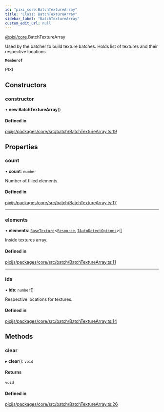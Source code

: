 ```yaml
---
id: "pixi_core.BatchTextureArray"
title: "Class: BatchTextureArray"
sidebar_label: "BatchTextureArray"
custom_edit_url: null
---
```


[@pixi/core](../modules/pixi_core.md).BatchTextureArray

Used by the batcher to build texture batches.
Holds list of textures and their respective locations.

**`Memberof`**

PIXI

## Constructors

### constructor

• **new BatchTextureArray**()

#### Defined in

[pixijs/packages/core/src/batch/BatchTextureArray.ts:19](https://github.com/pixijs/pixijs/blob/2194fe5c5/packages/core/src/batch/BatchTextureArray.ts#L19)

## Properties

### count

• **count**: `number`

Number of filled elements.

#### Defined in

[pixijs/packages/core/src/batch/BatchTextureArray.ts:17](https://github.com/pixijs/pixijs/blob/2194fe5c5/packages/core/src/batch/BatchTextureArray.ts#L17)

___

### elements

• **elements**: [`BaseTexture`](pixi_core.BaseTexture.md)<[`Resource`](pixi_core.Resource.md), [`IAutoDetectOptions`](../modules/pixi_core.md#iautodetectoptions)\>[]

Inside textures array.

#### Defined in

[pixijs/packages/core/src/batch/BatchTextureArray.ts:11](https://github.com/pixijs/pixijs/blob/2194fe5c5/packages/core/src/batch/BatchTextureArray.ts#L11)

___

### ids

• **ids**: `number`[]

Respective locations for textures.

#### Defined in

[pixijs/packages/core/src/batch/BatchTextureArray.ts:14](https://github.com/pixijs/pixijs/blob/2194fe5c5/packages/core/src/batch/BatchTextureArray.ts#L14)

## Methods

### clear

▸ **clear**(): `void`

#### Returns

`void`

#### Defined in

[pixijs/packages/core/src/batch/BatchTextureArray.ts:26](https://github.com/pixijs/pixijs/blob/2194fe5c5/packages/core/src/batch/BatchTextureArray.ts#L26)
